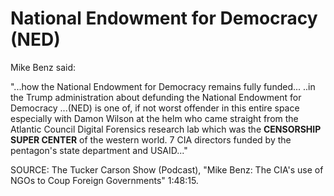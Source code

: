 # National Endowment for Democracy (NED)


Mike Benz said:

"...how the National Endowment for Democracy remains fully funded...
..in the Trump administration about defunding the National Endowment for Democracy
...(NED) is one of, if not worst offender in this entire space
especially with Damon Wilson at the helm
who came straight from the Atlantic Council Digital Forensics research lab
which was the __CENSORSHIP SUPER CENTER__ of the western world.  7 CIA directors funded by the pentagon's state department and USAID..."


SOURCE: The Tucker Carson Show (Podcast), "Mike Benz: The CIA's use of NGOs to Coup Foreign Governments" 1:48:15.
